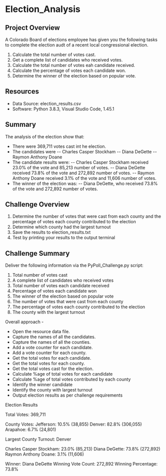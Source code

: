 # Election_Analysis

## Project Overview
A Colorado Board of elections employee has given you the following tasks to complete the election audt of a recent local congressional election.

1. Calculate the total number of votes cast.
2. Get a complete list of candidates who received votes.
3. Calculate the total number of votes eah candidate received.
4. Calculate the percentage of votes each candidate won.
5. Determine the winner of the election based on popular vote.

## Resources
- Data Source: election_results.csv
- Software: Python 3.8.3, Visual Studio Code, 1.45.1

## Summary
The analysis of the election show that:
- There were 369,711 votes cast int he election.
- The candidates were
-- Charles Casper Stockham
-- Diana DeGette
-- Raymon Anthony Doane
- The candidate results were:
-- Charles Casper Stockham received 23.0% of the vote and 85,213 number of votes.
-- Diana DeGette received 73.8% of the vote and 272,892 number of votes.
-- Raymon Anthony Doane received 3.1% of the vote and 11,606 number of votes.
- The winner of the election was:
-- Diana DeGette, who received 73.8% of the vote and 272,892 number of votes.

## Challenge Overview

1. Determine the number of votes that were cast from each county and the percentage of votes each county contributed to the election
2. Determine which county had the largest turnout
3. Save the results to election_results.txt
4. Test by printing your results to the output terminal

## Challenge Summary

Deliver the following information via the PyPoll_Challenge.py script: 
1. Total number of votes cast
2. A complete list of candidates who received votes
3. Total number of votes each candidate received
4. Percentage of votes each candidate won
5. The winner of the election based on popular vote
6. The number of votes that were cast from each county
7. The percentage of votes each county contributed to the election
8. The county with the largest turnout

Overall approach -
- Open the resource data file.
- Capture the names of all the candidates.
- Capture the names of all the counties.
- Add a vote counter for each candidate.
- Add a vote counter for each county.
- Get the total votes for each candidate.
- Get the total votes for each county.
- Get the total votes cast for the election.
- Calculate %age of total votes for each candidate
- Calculate %age of total votes contributed by each county
- Identify the winner candidate
- Identify the county with largest turnout
- Output election results as per challenge requirements


Election Results

Total Votes: 369,711


County Votes:
Jefferson: 10.5% (38,855)
Denver: 82.8% (306,055)
Arapahoe: 6.7% (24,801)

Largest County Turnout: Denver

Charles Casper Stockham: 23.0% (85,213)
Diana DeGette: 73.8% (272,892)
Raymon Anthony Doane: 3.1% (11,606)

Winner: Diana DeGette
Winning Vote Count: 272,892
Winning Percentage: 73.8%
